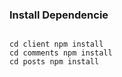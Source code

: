 
### Install Dependencie
```

cd client npm install
cd comments npm install
cd posts npm install
```
